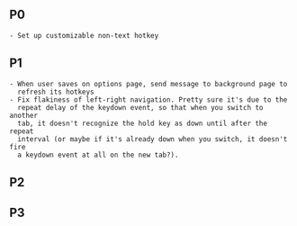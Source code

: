 ## P0
    - Set up customizable non-text hotkey

## P1
    - When user saves on options page, send message to background page to
      refresh its hotkeys
    - Fix flakiness of left-right navigation. Pretty sure it's due to the
      repeat delay of the keydown event, so that when you switch to another
      tab, it doesn't recognize the hold key as down until after the repeat
      interval (or maybe if it's already down when you switch, it doesn't fire
      a keydown event at all on the new tab?).

## P2

## P3
